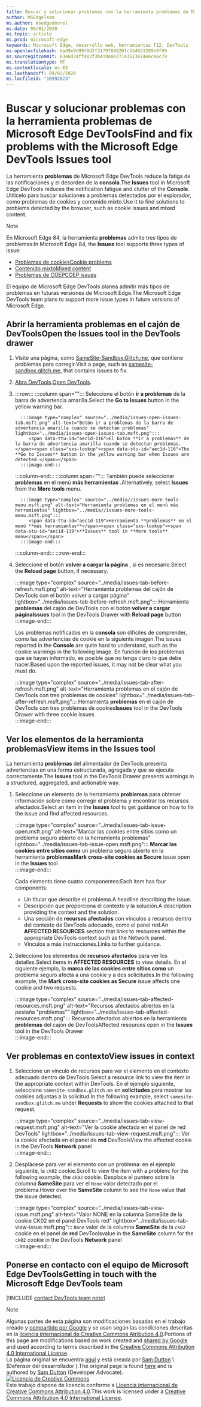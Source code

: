 ```yaml
---
title: Buscar y solucionar problemas con la herramienta problemas de Microsoft Edge DevTools
author: MSEdgeTeam
ms.author: msedgedevrel
ms.date: 09/01/2020
ms.topic: article
ms.prod: microsoft-edge
keywords: Microsoft Edge, desarrollo web, herramientas F12, DevTools
ms.openlocfilehash: bad9e9d99f0d2f3179784920fc334823289b9f99
ms.sourcegitcommit: 63e6d34ff483f3b419a0e271a3513874e6ce6c79
ms.translationtype: MT
ms.contentlocale: es-ES
ms.lasthandoff: 09/02/2020
ms.locfileid: "10992823"
---
```

<!-- Copyright Sam Dutton 

   Licensed under the Apache License, Version 2.0 (the "License");
   you may not use this file except in compliance with the License.
   You may obtain a copy of the License at

       https://www.apache.org/licenses/LICENSE-2.0

   Unless required by applicable law or agreed to in writing, software
   distributed under the License is distributed on an "AS IS" BASIS,
   WITHOUT WARRANTIES OR CONDITIONS OF ANY KIND, either express or implied.
   See the License for the specific language governing permissions and
   limitations under the License.  -->  

# <span data-ttu-id="aec1d-103">Buscar y solucionar problemas con la herramienta problemas de Microsoft Edge DevTools</span><span class="sxs-lookup"><span data-stu-id="aec1d-103">Find and fix problems with the Microsoft Edge DevTools Issues tool</span></span>  

<span data-ttu-id="aec1d-104">La herramienta **problemas** de Microsoft Edge DevTools reduce la fatiga de las notificaciones y el desorden de la **consola**.</span><span class="sxs-lookup"><span data-stu-id="aec1d-104">The **Issues** tool in Microsoft Edge DevTools reduces the notification fatigue and clutter of the **Console**.</span></span>  <span data-ttu-id="aec1d-105">Utilícelo para buscar soluciones a problemas detectados por el explorador, como problemas de cookies y contenido mixto.</span><span class="sxs-lookup"><span data-stu-id="aec1d-105">Use it to find solutions to problems detected by the browser, such as cookie issues and mixed content.</span></span>  

> [!NOTE]
> <span data-ttu-id="aec1d-106">En Microsoft Edge 84, la herramienta **problemas** admite tres tipos de problemas:</span><span class="sxs-lookup"><span data-stu-id="aec1d-106">In Microsoft Edge 84, the **Issues** tool supports three types of issue:</span></span>  
> *   [<span data-ttu-id="aec1d-107">Problemas de cookies</span><span class="sxs-lookup"><span data-stu-id="aec1d-107">Cookie problems</span></span>][MDNSameSiteCookies]  
> *   [<span data-ttu-id="aec1d-108">Contenido mixto</span><span class="sxs-lookup"><span data-stu-id="aec1d-108">Mixed content</span></span>][MDNMixedContent]  
> *   [<span data-ttu-id="aec1d-109">Problemas de COEP</span><span class="sxs-lookup"><span data-stu-id="aec1d-109">COEP issues</span></span>][W3CCOEPSpec]
> 
> <span data-ttu-id="aec1d-110">El equipo de Microsoft Edge DevTools planea admitir más tipos de problemas en futuras versiones de Microsoft Edge.</span><span class="sxs-lookup"><span data-stu-id="aec1d-110">The Microsoft Edge DevTools team plans to support more issue types in future versions of Microsoft Edge.</span></span>  

## <span data-ttu-id="aec1d-111">Abrir la herramienta problemas en el cajón de DevTools</span><span class="sxs-lookup"><span data-stu-id="aec1d-111">Open the Issues tool in the DevTools drawer</span></span>  

1.  <span data-ttu-id="aec1d-112">Visite una página, como [SameSite-Sandbox.Glitch.me][GlitchSamesiteSandbox], que contiene problemas para corregir.</span><span class="sxs-lookup"><span data-stu-id="aec1d-112">Visit a page, such as [samesite-sandbox.glitch.me][GlitchSamesiteSandbox], that contains issues to fix.</span></span>  
1.  <span data-ttu-id="aec1d-113">[Abra DevTools][DevtoolsOpen].</span><span class="sxs-lookup"><span data-stu-id="aec1d-113">[Open DevTools][DevtoolsOpen].</span></span>  
1.  :::row:::
       :::column span="":::
          <span data-ttu-id="aec1d-114">Seleccione el botón **ir a problemas** de la barra de advertencia amarilla.</span><span class="sxs-lookup"><span data-stu-id="aec1d-114">Select the **Go to Issues** button in the yellow warning bar.</span></span>  
          
          :::image type="complex" source="../media/issues-open-issues-tab.msft.png" alt-text="Botón ir a problemas de la barra de advertencia amarilla cuando se detectan problemas" lightbox="../media/issues-open-issues-tab.msft.png":::
             <span data-ttu-id="aec1d-116">El botón **ir a problemas** de la barra de advertencia amarilla cuando se detectan problemas.</span><span class="sxs-lookup"><span data-stu-id="aec1d-116">The **Go to Issues** button in the yellow warning bar when Issues are detected.</span></span>  
          :::image-end:::  
       :::column-end:::
       :::column span="":::
          <span data-ttu-id="aec1d-117">También puede seleccionar **problemas** en el menú **más herramientas** .</span><span class="sxs-lookup"><span data-stu-id="aec1d-117">Alternatively, select **Issues** from the **More tools** menu.</span></span>  
          
          :::image type="complex" source="../media//issues-more-tools-menu.msft.png" alt-text="Herramienta problemas en el menú más herramientas" lightbox="../media//issues-more-tools-menu.msft.png":::
             <span data-ttu-id="aec1d-119">Herramienta **problemas** en el menú **más herramientas**</span><span class="sxs-lookup"><span data-stu-id="aec1d-119">**Issues** tool in **More tools** menu</span></span>  
          :::image-end:::  
       :::column-end:::
    :::row-end:::
    
1.  <span data-ttu-id="aec1d-120">Seleccione el botón **volver a cargar la página** , si es necesario.</span><span class="sxs-lookup"><span data-stu-id="aec1d-120">Select the **Reload page** button, if necessary.</span></span>  
    
    :::image type="complex" source="../media/issues-tab-before-refresh.msft.png" alt-text="Herramienta problemas del cajón de DevTools con el botón volver a cargar página" lightbox="../media/issues-tab-before-refresh.msft.png":::
       <span data-ttu-id="aec1d-122">Herramienta **problemas** del cajón de DevTools con el botón **volver a cargar página**</span><span class="sxs-lookup"><span data-stu-id="aec1d-122">**Issues** tool in the DevTools Drawer with **Reload page** button</span></span>  
    :::image-end:::  

    <span data-ttu-id="aec1d-123">Los problemas notificados en la **consola** son difíciles de comprender, como las advertencias de cookie en la siguiente imagen.</span><span class="sxs-lookup"><span data-stu-id="aec1d-123">The issues reported in the **Console** are quite hard to understand, such as the cookie warnings in the following image.</span></span>  <span data-ttu-id="aec1d-124">En función de los problemas que se hayan informado, es posible que no tenga claro lo que debe hacer.</span><span class="sxs-lookup"><span data-stu-id="aec1d-124">Based upon the reported issues, it may not be clear what you must do.</span></span>  
    
    :::image type="complex" source="../media/issues-tab-after-refresh.msft.png" alt-text="Herramienta problemas en el cajón de DevTools con tres problemas de cookies" lightbox="../media/issues-tab-after-refresh.msft.png":::
       <span data-ttu-id="aec1d-126">Herramienta **problemas** en el cajón de DevTools con tres problemas de cookies</span><span class="sxs-lookup"><span data-stu-id="aec1d-126">**Issues** tool in the DevTools Drawer with three cookie issues</span></span>  
    :::image-end:::  
    
## <span data-ttu-id="aec1d-127">Ver los elementos de la herramienta problemas</span><span class="sxs-lookup"><span data-stu-id="aec1d-127">View items in the Issues tool</span></span>  

<span data-ttu-id="aec1d-128">La herramienta **problemas** del alimentador de DevTools presenta advertencias en una forma estructurada, agregada y que se ejecuta correctamente.</span><span class="sxs-lookup"><span data-stu-id="aec1d-128">The **Issues** tool in the DevTools Drawer presents warnings in a structured, aggregated, and actionable way.</span></span>  

1.  <span data-ttu-id="aec1d-129">Seleccione un elemento de la herramienta **problemas** para obtener información sobre cómo corregir el problema y encontrar los recursos afectados.</span><span class="sxs-lookup"><span data-stu-id="aec1d-129">Select an item in the **Issues** tool to get guidance on how to fix the issue and find affected resources.</span></span>  
    
    :::image type="complex" source="../media/issues-tab-issue-open.msft.png" alt-text="Marcar las cookies entre sitios como un problema seguro abierto en la herramienta problemas" lightbox="../media/issues-tab-issue-open.msft.png":::
       <span data-ttu-id="aec1d-131">**Marcar las cookies entre sitios como** un problema seguro abierto en la herramienta **problemas**</span><span class="sxs-lookup"><span data-stu-id="aec1d-131">**Mark cross-site cookies as Secure** issue open in the **Issues** tool</span></span>  
    :::image-end:::  
    
    <span data-ttu-id="aec1d-132">Cada elemento tiene cuatro componentes:</span><span class="sxs-lookup"><span data-stu-id="aec1d-132">Each item has four components:</span></span>  
    
    *   <span data-ttu-id="aec1d-133">Un titular que describe el problema.</span><span class="sxs-lookup"><span data-stu-id="aec1d-133">A headline describing the issue.</span></span>  
    *   <span data-ttu-id="aec1d-134">Descripción que proporciona el contexto y la solución.</span><span class="sxs-lookup"><span data-stu-id="aec1d-134">A description providing the context and the solution.</span></span>  
    *   <span data-ttu-id="aec1d-135">Una sección de **recursos afectados** con vínculos a recursos dentro del contexto de DevTools adecuado, como el panel red.</span><span class="sxs-lookup"><span data-stu-id="aec1d-135">An **AFFECTED RESOURCES** section that links to resources within the appropriate DevTools context such as the Network panel.</span></span>  
    *   <span data-ttu-id="aec1d-136">Vínculos a más instrucciones.</span><span class="sxs-lookup"><span data-stu-id="aec1d-136">Links to further guidance.</span></span>  
    
1.  <span data-ttu-id="aec1d-137">Seleccione los elementos de **recursos afectados** para ver los detalles.</span><span class="sxs-lookup"><span data-stu-id="aec1d-137">Select items in **AFFECTED RESOURCES** to view details.</span></span>  <span data-ttu-id="aec1d-138">En el siguiente ejemplo, la **marca de las cookies entre sitios como** un problema seguro afecta a una cookie y a dos solicitudes.</span><span class="sxs-lookup"><span data-stu-id="aec1d-138">In the following example, the **Mark cross-site cookies as Secure** issue affects one cookie and two requests.</span></span>  
    
    :::image type="complex" source="../media/issues-tab-affected-resources.msft.png" alt-text="Recursos afectados abiertos en la pestaña "problemas"" lightbox="../media/issues-tab-affected-resources.msft.png":::
       <span data-ttu-id="aec1d-140">Recursos afectados abiertos en la herramienta **problemas** del cajón de DevTools</span><span class="sxs-lookup"><span data-stu-id="aec1d-140">Affected resources open in the **Issues** tool in the DevTools Drawer</span></span>  
    :::image-end:::  
    
## <span data-ttu-id="aec1d-141">Ver problemas en contexto</span><span class="sxs-lookup"><span data-stu-id="aec1d-141">View issues in context</span></span>  

1.  <span data-ttu-id="aec1d-142">Seleccione un vínculo de recursos para ver el elemento en el contexto adecuado dentro de DevTools.</span><span class="sxs-lookup"><span data-stu-id="aec1d-142">Select a resource link to view the item in the appropriate context within DevTools.</span></span>  <span data-ttu-id="aec1d-143">En el ejemplo siguiente, seleccione `samesite-sandbox.glitch.me` en **solicitudes** para mostrar las cookies adjuntas a la solicitud.</span><span class="sxs-lookup"><span data-stu-id="aec1d-143">In the following example, select `samesite-sandbox.glitch.me` under **Requests** to show the cookies attached to that request.</span></span>  
    
    :::image type="complex" source="../media/issues-tab-view-request.msft.png" alt-text="Ver la cookie afectada en el panel de red DevTools" lightbox="../media/issues-tab-view-request.msft.png":::
       <span data-ttu-id="aec1d-145">Ver la cookie afectada en el panel de **red** DevTools</span><span class="sxs-lookup"><span data-stu-id="aec1d-145">View the affected cookie in the DevTools **Network** panel</span></span>  
    :::image-end:::  

1.  <span data-ttu-id="aec1d-146">Desplácese para ver el elemento con un problema: en el ejemplo siguiente, la `ck02` cookie.</span><span class="sxs-lookup"><span data-stu-id="aec1d-146">Scroll to view the item with a problem: for the following example, the `ck02` cookie.</span></span>  <span data-ttu-id="aec1d-147">Desplace el puntero sobre la columna **SameSite** para ver el `None` valor detectado por el problema.</span><span class="sxs-lookup"><span data-stu-id="aec1d-147">Hover over the **SameSite** column to see the `None` value that the issue detected.</span></span>  
    
    :::image type="complex" source="../media/issues-tab-view-issue.msft.png" alt-text="Valor NONE en la columna SameSite de la cookie CK02 en el panel DevTools red" lightbox="../media/issues-tab-view-issue.msft.png":::
       `None` <span data-ttu-id="aec1d-149">valor de la columna **SameSite** de la `ck02` cookie en el panel de **red** DevTools</span><span class="sxs-lookup"><span data-stu-id="aec1d-149">value in the **SameSite** column for the `ck02` cookie in the DevTools **Network** panel</span></span>  
    :::image-end:::  

## <span data-ttu-id="aec1d-150">Ponerse en contacto con el equipo de Microsoft Edge DevTools</span><span class="sxs-lookup"><span data-stu-id="aec1d-150">Getting in touch with the Microsoft Edge DevTools team</span></span>  

[!INCLUDE [contact DevTools team note](../includes/contact-devtools-team-note.md)]  

<!-- links -->  

[DevtoolsOpen]: ../open.md "Abrir Microsoft Edge DevTools | Microsoft docs"  

[GlitchSamesiteSandbox]: https://samesite-sandbox.glitch.me "Pruebas de cookie SameSite | Intento"  

[MDNSameSiteCookies]: https://developer.mozilla.org/docs/Web/HTTP/Headers/Set-Cookie/SameSite "SameSite cookies | MDN"  
[MDNMixedContent]: https://developer.mozilla.org/docs/Web/Security/Mixed_content "Contenido mixto | MDN"  

[W3CCOEPSpec]: https://wicg.github.io/cross-origin-embedder-policy "Directiva de Embedder entre orígenes | Grupo de comunidades de la web"  

> [!NOTE]
> <span data-ttu-id="aec1d-156">Algunas partes de esta página son modificaciones basadas en el trabajo creado y [compartido por Google][GoogleSitePolicies] y se usan según las condiciones descritas en la [licencia internacional de Creative Commons Atribution 4,0][CCA4IL].</span><span class="sxs-lookup"><span data-stu-id="aec1d-156">Portions of this page are modifications based on work created and [shared by Google][GoogleSitePolicies] and used according to terms described in the [Creative Commons Attribution 4.0 International License][CCA4IL].</span></span>  
> <span data-ttu-id="aec1d-157">La página original se encuentra [aquí](https://developers.google.com/web/tools/chrome-devtools/issues/index) y está creada por [Sam Dutton][SamDutton] \ (Defensor del desarrollador \).</span><span class="sxs-lookup"><span data-stu-id="aec1d-157">The original page is found [here](https://developers.google.com/web/tools/chrome-devtools/issues/index) and is authored by [Sam Dutton][SamDutton] \(Developer Advocate\).</span></span>  
[![Licencia de Creative Commons][CCby4Image]][CCA4IL]  
<span data-ttu-id="aec1d-159">Este trabajo dispone de licencia conforme a [Licencia internacional de Creative Commons Attribution 4.0][CCA4IL].</span><span class="sxs-lookup"><span data-stu-id="aec1d-159">This work is licensed under a [Creative Commons Attribution 4.0 International License][CCA4IL].</span></span>  

[CCA4IL]: https://creativecommons.org/licenses/by/4.0  
[CCby4Image]: https://i.creativecommons.org/l/by/4.0/88x31.png  
[GoogleSitePolicies]: https://developers.google.com/terms/site-policies  
[KayceBasques]: https://developers.google.com/web/resources/contributors/kaycebasques  
[SamDutton]: https://developers.google.com/web/resources/contributors/samdutton  
